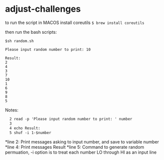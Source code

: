 # adjust-challenges

to run the script in MACOS install coreutils
```$ brew install coreutils```

then run the bash scripts:
```
$sh random.sh
```
```
Please input random number to print: 10

Result:
2
4
3
7
10
1
6
9
8
5
```

Notes:
```  1 #!/bin/bash
  2 read -p 'Please input random number to print: ' number
  3
  4 echo Result:
  5 shuf -i 1-$number
```

*line 2: Print messages asking to input number, and save to variable number 
*line 4: Print messages Result
*line 5: Command to generate random permuation, -i option is to treat each number LO through HI as an input line 
